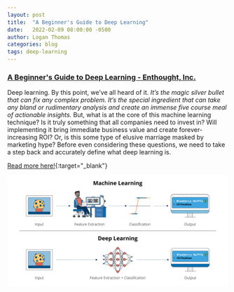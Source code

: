 ```yaml
---
layout: post
title:  "A Beginner's Guide to Deep Learning"
date:   2022-02-09 08:00:00 -0500
author: Logan Thomas
categories: blog
tags: deep-learning
---
```

### [A Beginner's Guide to Deep Learning - Enthought, Inc.](https://www.enthought.com/a-beginners-guide-to-deep-learning/)
Deep learning. By this point, we’ve all heard of it. *It’s the magic silver bullet that can fix any complex problem.*
*It’s the special ingredient that can take any bland or rudimentary analysis and create an immense five course meal of actionable insights.*
But, what is at the core of this machine learning technique?
Is it truly something that all companies need to invest in?
Will implementing it bring immediate business value and create forever-increasing ROI?
Or, is this some type of elusive marriage masked by marketing hype?
Before even considering these questions, we need to take a step back and accurately define what deep learning is.

[Read more here!](https://www.enthought.com/a-beginners-guide-to-deep-learning/){:target="_blank"}

<a href="https://www.enthought.com/a-beginners-guide-to-deep-learning/">
  <img src="/assets/images/deep_learning_feature_eng_imagex2.png" style="padding: 0px 15px 0px 0px">
</a>
